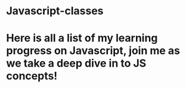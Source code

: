 # Javascript-classes
# Here is all a list of my learning progress on Javascript, join me as we take a deep dive in to JS concepts!
